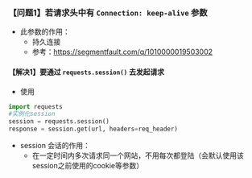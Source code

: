 ### 【问题1】若请求头中有 `Connection: keep-alive` 参数
- 此参数的作用：
    - 持久连接
    - 参考：https://segmentfault.com/q/1010000019503002
#### 【解决1】要通过 `requests.session()` 去发起请求
- 使用
```python
import requests 
#实例化session
session = requests.session()
response = session.get(url, headers=req_header)
```
- session 会话的作用：
    - 在一定时间内多次请求同一个网站，不用每次都登陆（会默认使用该session之前使用的cookie等参数）